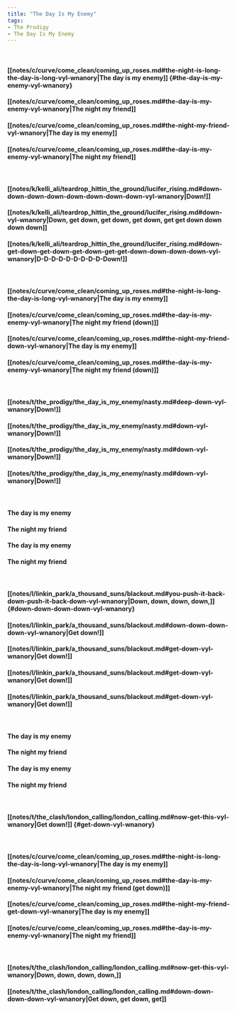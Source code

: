 ```yaml
---
title: "The Day Is My Enemy"
tags:
- The Prodigy
- The Day Is My Enemy
---
```

&nbsp;
#### [[notes/c/curve/come_clean/coming_up_roses.md#the-night-is-long-the-day-is-long-vyl-wnanory|The day is my enemy]] {#the-day-is-my-enemy-vyl-wnanory}
#### [[notes/c/curve/come_clean/coming_up_roses.md#the-day-is-my-enemy-vyl-wnanory|The night my friend]]
#### [[notes/c/curve/come_clean/coming_up_roses.md#the-night-my-friend-vyl-wnanory|The day is my enemy]]
#### [[notes/c/curve/come_clean/coming_up_roses.md#the-day-is-my-enemy-vyl-wnanory|The night my friend]]
&nbsp;
#### [[notes/k/kelli_ali/teardrop_hittin_the_ground/lucifer_rising.md#down-down-down-down-down-down-down-down-vyl-wnanory|Down!]]
#### [[notes/k/kelli_ali/teardrop_hittin_the_ground/lucifer_rising.md#down-vyl-wnanory|Down, get down, get down, get down, get get down down down down]]
#### [[notes/k/kelli_ali/teardrop_hittin_the_ground/lucifer_rising.md#down-get-down-get-down-get-down-get-get-down-down-down-down-vyl-wnanory|D-D-D-D-D-D-D-D-D-Down!]]
&nbsp;
#### [[notes/c/curve/come_clean/coming_up_roses.md#the-night-is-long-the-day-is-long-vyl-wnanory|The day is my enemy]]
#### [[notes/c/curve/come_clean/coming_up_roses.md#the-day-is-my-enemy-vyl-wnanory|The night my friend (down)]]
#### [[notes/c/curve/come_clean/coming_up_roses.md#the-night-my-friend-down-vyl-wnanory|The day is my enemy]]
#### [[notes/c/curve/come_clean/coming_up_roses.md#the-day-is-my-enemy-vyl-wnanory|The night my friend (down)]]
&nbsp;
#### [[notes/t/the_prodigy/the_day_is_my_enemy/nasty.md#deep-down-vyl-wnanory|Down!]]
#### [[notes/t/the_prodigy/the_day_is_my_enemy/nasty.md#down-vyl-wnanory|Down!]]
#### [[notes/t/the_prodigy/the_day_is_my_enemy/nasty.md#down-vyl-wnanory|Down!]]
#### [[notes/t/the_prodigy/the_day_is_my_enemy/nasty.md#down-vyl-wnanory|Down!]]
&nbsp;
#### The day is my enemy
#### The night my friend
#### The day is my enemy
#### The night my friend
&nbsp;
#### [[notes/l/linkin_park/a_thousand_suns/blackout.md#you-push-it-back-down-push-it-back-down-vyl-wnanory|Down, down, down, down,]] {#down-down-down-down-vyl-wnanory}
#### [[notes/l/linkin_park/a_thousand_suns/blackout.md#down-down-down-down-vyl-wnanory|Get down!]]
#### [[notes/l/linkin_park/a_thousand_suns/blackout.md#get-down-vyl-wnanory|Get down!]]
#### [[notes/l/linkin_park/a_thousand_suns/blackout.md#get-down-vyl-wnanory|Get down!]]
#### [[notes/l/linkin_park/a_thousand_suns/blackout.md#get-down-vyl-wnanory|Get down!]]
&nbsp;
#### The day is my enemy
#### The night my friend
#### The day is my enemy
#### The night my friend
&nbsp;
#### [[notes/t/the_clash/london_calling/london_calling.md#now-get-this-vyl-wnanory|Get down!]] {#get-down-vyl-wnanory}
&nbsp;
#### [[notes/c/curve/come_clean/coming_up_roses.md#the-night-is-long-the-day-is-long-vyl-wnanory|The day is my enemy]]
#### [[notes/c/curve/come_clean/coming_up_roses.md#the-day-is-my-enemy-vyl-wnanory|The night my friend (get down)]]
#### [[notes/c/curve/come_clean/coming_up_roses.md#the-night-my-friend-get-down-vyl-wnanory|The day is my enemy]]
#### [[notes/c/curve/come_clean/coming_up_roses.md#the-day-is-my-enemy-vyl-wnanory|The night my friend]]
&nbsp;
#### [[notes/t/the_clash/london_calling/london_calling.md#now-get-this-vyl-wnanory|Down, down, down, down,]]
#### [[notes/t/the_clash/london_calling/london_calling.md#down-down-down-down-vyl-wnanory|Get down, get down, get]]
